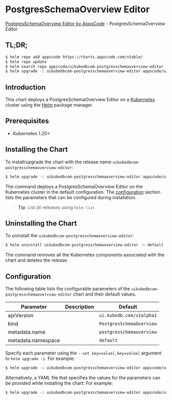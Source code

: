 # PostgresSchemaOverview Editor

[PostgresSchemaOverview Editor by AppsCode](https://appscode.com) - PostgresSchemaOverview Editor

## TL;DR;

```bash
$ helm repo add appscode https://charts.appscode.com/stable/
$ helm repo update
$ helm search repo appscode/uikubedbcom-postgresschemaoverview-editor --version=v0.18.0
$ helm upgrade -i uikubedbcom-postgresschemaoverview-editor appscode/uikubedbcom-postgresschemaoverview-editor -n default --create-namespace --version=v0.18.0
```

## Introduction

This chart deploys a PostgresSchemaOverview Editor on a [Kubernetes](http://kubernetes.io) cluster using the [Helm](https://helm.sh) package manager.

## Prerequisites

- Kubernetes 1.20+

## Installing the Chart

To install/upgrade the chart with the release name `uikubedbcom-postgresschemaoverview-editor`:

```bash
$ helm upgrade -i uikubedbcom-postgresschemaoverview-editor appscode/uikubedbcom-postgresschemaoverview-editor -n default --create-namespace --version=v0.18.0
```

The command deploys a PostgresSchemaOverview Editor on the Kubernetes cluster in the default configuration. The [configuration](#configuration) section lists the parameters that can be configured during installation.

> **Tip**: List all releases using `helm list`

## Uninstalling the Chart

To uninstall the `uikubedbcom-postgresschemaoverview-editor`:

```bash
$ helm uninstall uikubedbcom-postgresschemaoverview-editor -n default
```

The command removes all the Kubernetes components associated with the chart and deletes the release.

## Configuration

The following table lists the configurable parameters of the `uikubedbcom-postgresschemaoverview-editor` chart and their default values.

|     Parameter      | Description |               Default               |
|--------------------|-------------|-------------------------------------|
| apiVersion         |             | <code>ui.kubedb.com/v1alpha1</code> |
| kind               |             | <code>PostgresSchemaOverview</code> |
| metadata.name      |             | <code>postgresschemaoverview</code> |
| metadata.namespace |             | <code>default</code>                |


Specify each parameter using the `--set key=value[,key=value]` argument to `helm upgrade -i`. For example:

```bash
$ helm upgrade -i uikubedbcom-postgresschemaoverview-editor appscode/uikubedbcom-postgresschemaoverview-editor -n default --create-namespace --version=v0.18.0 --set apiVersion=ui.kubedb.com/v1alpha1
```

Alternatively, a YAML file that specifies the values for the parameters can be provided while
installing the chart. For example:

```bash
$ helm upgrade -i uikubedbcom-postgresschemaoverview-editor appscode/uikubedbcom-postgresschemaoverview-editor -n default --create-namespace --version=v0.18.0 --values values.yaml
```
